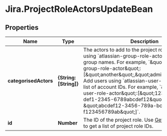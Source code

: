 # Jira.ProjectRoleActorsUpdateBean

## Properties

Name | Type | Description | Notes
------------ | ------------- | ------------- | -------------
**categorisedActors** | **{String: [String]}** | The actors to add to the project role. Add groups using &#x60;atlassian-group-role-actor&#x60; and a list of group names. For example, &#x60;\&quot;atlassian-group-role-actor\&quot;:[\&quot;another\&quot;,\&quot;administrators\&quot;]}&#x60;. Add users using &#x60;atlassian-user-role-actor&#x60; and a list of account IDs. For example, &#x60;\&quot;atlassian-user-role-actor\&quot;:[\&quot;12345678-9abc-def1-2345-6789abcdef12\&quot;, \&quot;abcdef12-3456-789a-bcde-f123456789ab\&quot;]&#x60;. | [optional] 
**id** | **Number** | The ID of the project role. Use [Get all project roles](#api-rest-api-3-role-get) to get a list of project role IDs. | [optional] [readonly] 


